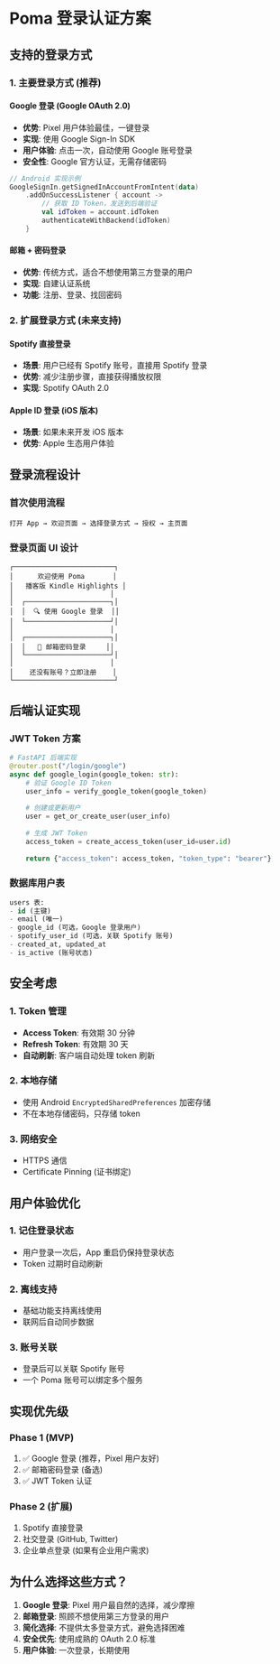 # Poma 登录认证方案

## 支持的登录方式

### 1. 主要登录方式 (推荐)

#### Google 登录 (Google OAuth 2.0)
- **优势**: Pixel 用户体验最佳，一键登录
- **实现**: 使用 Google Sign-In SDK
- **用户体验**: 点击一次，自动使用 Google 账号登录
- **安全性**: Google 官方认证，无需存储密码

```kotlin
// Android 实现示例
GoogleSignIn.getSignedInAccountFromIntent(data)
    .addOnSuccessListener { account ->
        // 获取 ID Token，发送到后端验证
        val idToken = account.idToken
        authenticateWithBackend(idToken)
    }
```

#### 邮箱 + 密码登录
- **优势**: 传统方式，适合不想使用第三方登录的用户
- **实现**: 自建认证系统
- **功能**: 注册、登录、找回密码

### 2. 扩展登录方式 (未来支持)

#### Spotify 直接登录
- **场景**: 用户已经有 Spotify 账号，直接用 Spotify 登录
- **优势**: 减少注册步骤，直接获得播放权限
- **实现**: Spotify OAuth 2.0

#### Apple ID 登录 (iOS 版本)
- **场景**: 如果未来开发 iOS 版本
- **优势**: Apple 生态用户体验

## 登录流程设计

### 首次使用流程
```
打开 App → 欢迎页面 → 选择登录方式 → 授权 → 主页面
```

### 登录页面 UI 设计
```
┌─────────────────────────┐
│      欢迎使用 Poma       │
│   播客版 Kindle Highlights │
│                        │
│  ┌─────────────────────┐│
│  │  🔍 使用 Google 登录  ││
│  └─────────────────────┘│
│                        │
│  ┌─────────────────────┐│
│  │   📧 邮箱密码登录     ││
│  └─────────────────────┘│
│                        │
│    还没有账号？立即注册    │
└─────────────────────────┘
```

## 后端认证实现

### JWT Token 方案
```python
# FastAPI 后端实现
@router.post("/login/google")
async def google_login(google_token: str):
    # 验证 Google ID Token
    user_info = verify_google_token(google_token)
    
    # 创建或更新用户
    user = get_or_create_user(user_info)
    
    # 生成 JWT Token
    access_token = create_access_token(user_id=user.id)
    
    return {"access_token": access_token, "token_type": "bearer"}
```

### 数据库用户表
```sql
users 表:
- id (主键)
- email (唯一)
- google_id (可选，Google 登录用户)
- spotify_user_id (可选，关联 Spotify 账号)
- created_at, updated_at
- is_active (账号状态)
```

## 安全考虑

### 1. Token 管理
- **Access Token**: 有效期 30 分钟
- **Refresh Token**: 有效期 30 天
- **自动刷新**: 客户端自动处理 token 刷新

### 2. 本地存储
- 使用 Android `EncryptedSharedPreferences` 加密存储
- 不在本地存储密码，只存储 token

### 3. 网络安全
- HTTPS 通信
- Certificate Pinning (证书绑定)

## 用户体验优化

### 1. 记住登录状态
- 用户登录一次后，App 重启仍保持登录状态
- Token 过期时自动刷新

### 2. 离线支持
- 基础功能支持离线使用
- 联网后自动同步数据

### 3. 账号关联
- 登录后可以关联 Spotify 账号
- 一个 Poma 账号可以绑定多个服务

## 实现优先级

### Phase 1 (MVP)
1. ✅ Google 登录 (推荐，Pixel 用户友好)
2. ✅ 邮箱密码登录 (备选)
3. ✅ JWT Token 认证

### Phase 2 (扩展)
1. Spotify 直接登录
2. 社交登录 (GitHub, Twitter)
3. 企业单点登录 (如果有企业用户需求)

## 为什么选择这些方式？

1. **Google 登录**: Pixel 用户最自然的选择，减少摩擦
2. **邮箱登录**: 照顾不想使用第三方登录的用户
3. **简化选择**: 不提供太多登录方式，避免选择困难
4. **安全优先**: 使用成熟的 OAuth 2.0 标准
5. **用户体验**: 一次登录，长期使用